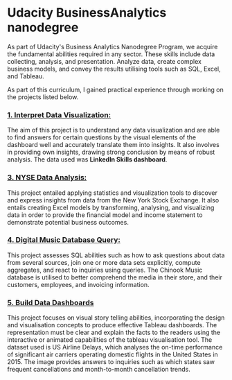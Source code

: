 # Udacity BusinessAnalytics nanodegree

As part of Udacity's Business Analytics Nanodegree Program, we acquire the fundamental abilities required in any sector. These skills include data collecting, analysis, and presentation. Analyze data, create complex business models, and convey the results utilising tools such as SQL, Excel, and Tableau. 

As part of this curriculum, I gained practical experience through working on the projects listed below.

### [1. Interpret Data Visualization:](https://github.com/Vignesh-Hariharan/Udacity_BusinessAnalytics_nanodegree/blob/main/Interpret_a_Data_Visualization.pdf)

The aim of this project is to understand any data visualization and are able to find answers for certain questions by the visual elements of the dashboard well and accurately translate them into insights. It also involves in providing own insights, drawing strong conclusion by means of robust analysis. The data used was **LinkedIn Skills dashboard**.


### [3. NYSE Data Analysis:](https://github.com/Vignesh-Hariharan/Udacity_BusinessAnalytics_nanodegree/tree/main/Analyze_NYSE_data)

This project entailed applying statistics and visualization tools to discover and express insights from data from the New York Stock Exchange. It also entails creating Excel models by transforming, analysing, and visualizing data in order to provide the financial model and income statement to demonstrate potential business outcomes.


### [4. Digital Music Database Query:](https://github.com/Vignesh-Hariharan/Udacity_BusinessAnalytics_nanodegree/tree/main/SQL_Project)

This project assesses SQL abilities such as how to ask questions about data from several sources, join one or more data sets explicitly, compute aggregates, and react to inquiries using queries. The Chinook Music database is utilised to better comprehend the media in their store, and their customers, employees, and invoicing information.


### [5. Build Data Dashboards](https://github.com/Vignesh-Hariharan/Udacity_BusinessAnalytics_nanodegree/tree/main/TableauVisualization)

This project focuses on visual story telling abilities, incorporating the design and visualisation concepts to produce effective Tableau dashboards. The representation must be clear and explain the facts to the readers using the interactive or animated capabilities of the tableau visualisation tool. The dataset used is US Airline Delays, which analyses the on-time performance of significant air carriers operating domestic flights in the United States in 2015. The image provides answers to inquiries such as which states saw frequent cancellations and month-to-month cancellation trends.
